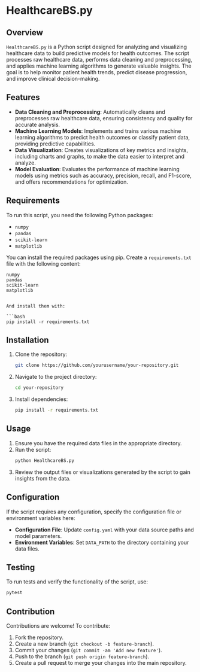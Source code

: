 

# HealthcareBS.py

## Overview

`HealthcareBS.py` is a Python script designed for analyzing and visualizing healthcare data to build predictive models for health outcomes. The script processes raw healthcare data, performs data cleaning and preprocessing, and applies machine learning algorithms to generate valuable insights. The goal is to help monitor patient health trends, predict disease progression, and improve clinical decision-making.

## Features

- **Data Cleaning and Preprocessing**: Automatically cleans and preprocesses raw healthcare data, ensuring consistency and quality for accurate analysis.
- **Machine Learning Models**: Implements and trains various machine learning algorithms to predict health outcomes or classify patient data, providing predictive capabilities.
- **Data Visualization**: Creates visualizations of key metrics and insights, including charts and graphs, to make the data easier to interpret and analyze.
- **Model Evaluation**: Evaluates the performance of machine learning models using metrics such as accuracy, precision, recall, and F1-score, and offers recommendations for optimization.

## Requirements

To run this script, you need the following Python packages:

- `numpy`
- `pandas`
- `scikit-learn`
- `matplotlib`


You can install the required packages using pip. Create a `requirements.txt` file with the following content:

```text
numpy
pandas
scikit-learn
matplotlib


And install them with:

```bash
pip install -r requirements.txt
```

## Installation

1. Clone the repository:
   ```bash
   git clone https://github.com/yourusername/your-repository.git
   ```
2. Navigate to the project directory:
   ```bash
   cd your-repository
   ```
3. Install dependencies:
   ```bash
   pip install -r requirements.txt
   ```

## Usage

1. Ensure you have the required data files in the appropriate directory.
2. Run the script:
   ```bash
   python HealthcareBS.py
   ```
3. Review the output files or visualizations generated by the script to gain insights from the data.

## Configuration

If the script requires any configuration, specify the configuration file or environment variables here:

- **Configuration File**: Update `config.yaml` with your data source paths and model parameters.
- **Environment Variables**: Set `DATA_PATH` to the directory containing your data files.

## Testing

To run tests and verify the functionality of the script, use:

```bash
pytest
```

## Contribution

Contributions are welcome! To contribute:

1. Fork the repository.
2. Create a new branch (`git checkout -b feature-branch`).
3. Commit your changes (`git commit -am 'Add new feature'`).
4. Push to the branch (`git push origin feature-branch`).
5. Create a pull request to merge your changes into the main repository.


